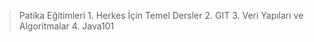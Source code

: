 > Patika Eğitimleri
    1. Herkes İçin Temel Dersler
    2. GIT
    3. Veri Yapıları ve Algoritmalar
    4. Java101